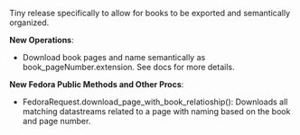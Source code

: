 Tiny release specifically to allow for books to be exported and semantically organized.

**New Operations**:

* Download book pages and name semantically as book_pageNumber.extension.  See docs for more details.

**New Fedora Public Methods and Other Procs**:

* FedoraRequest.download_page_with_book_relatioship():  Downloads all matching datastreams related to a page with naming based on the book and page number.